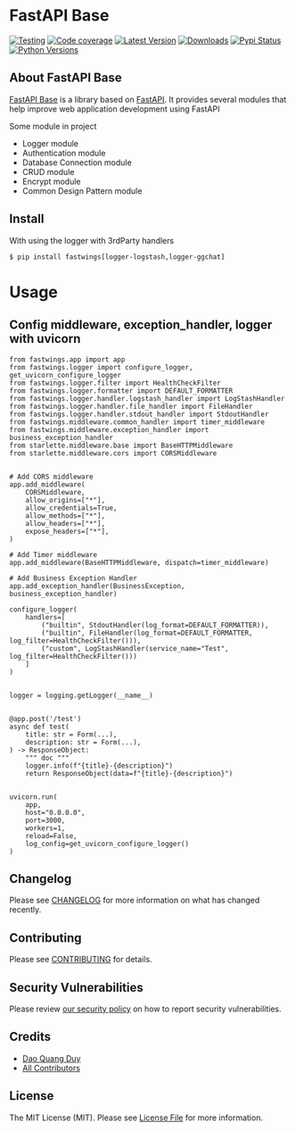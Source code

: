 # FastAPI Base

[![Testing](https://github.com/duydq12/fastapi-base/actions/workflows/test.yml/badge.svg)](https://github.com/duydq12/fastapi-base/actions/workflows/test.yml)
[![Code coverage](https://codecov.io/gh/duydq12/fastapi-base/branch/main/graph/badge.svg)](https://app.codecov.io/github/duydq12/fastapi-base)
[![Latest Version](https://img.shields.io/pypi/v/fastwings.svg)](https://pypi.org/project/fastwings)
[![Downloads](https://img.shields.io/pypi/dm/fastwings.svg)](https://pypi.org/project/fastwings)
[![Pypi Status](https://img.shields.io/pypi/status/fastwings.svg)](https://pypi.org/project/fastwings)
[![Python Versions](https://img.shields.io/pypi/pyversions/fastwings.svg)](https://pypi.org/project/fastwings)

## About FastAPI Base

[FastAPI Base](https://github.com/duydq12/fastapi-base) is a library based on [FastAPI](https://github.com/tiangolo/fastapi). It provides several modules that help improve web application development using FastAPI

Some module in project
- Logger module
- Authentication module
- Database Connection module
- CRUD module
- Encrypt module
- Common Design Pattern module

## Install
With using the logger with 3rdParty handlers
```
$ pip install fastwings[logger-logstash,logger-ggchat]
```

# Usage
## Config middleware, exception_handler, logger with uvicorn
```
from fastwings.app import app
from fastwings.logger import configure_logger, get_uvicorn_configure_logger
from fastwings.logger.filter import HealthCheckFilter
from fastwings.logger.formatter import DEFAULT_FORMATTER
from fastwings.logger.handler.logstash_handler import LogStashHandler
from fastwings.logger.handler.file_handler import FileHandler
from fastwings.logger.handler.stdout_handler import StdoutHandler
from fastwings.middleware.common_handler import timer_middleware
from fastwings.middleware.exception_handler import business_exception_handler
from starlette.middleware.base import BaseHTTPMiddleware
from starlette.middleware.cors import CORSMiddleware


# Add CORS middleware
app.add_middleware(
    CORSMiddleware,
    allow_origins=["*"],
    allow_credentials=True,
    allow_methods=["*"],
    allow_headers=["*"],
    expose_headers=["*"],
)

# Add Timer middleware
app.add_middleware(BaseHTTPMiddleware, dispatch=timer_middleware)

# Add Business Exception Handler
app.add_exception_handler(BusinessException, business_exception_handler)

configure_logger(
    handlers=[
        ("builtin", StdoutHandler(log_format=DEFAULT_FORMATTER)),
        ("builtin", FileHandler(log_format=DEFAULT_FORMATTER, log_filter=HealthCheckFilter())),
        ("custom", LogStashHandler(service_name="Test", log_filter=HealthCheckFilter()))
    ]
)


logger = logging.getLogger(__name__)


@app.post('/test')
async def test(
    title: str = Form(...),
    description: str = Form(...),
) -> ResponseObject:
    """ doc """
    logger.info(f"{title}-{description}")
    return ResponseObject(data=f"{title}-{description}")


uvicorn.run(
    app,
    host="0.0.0.0",
    port=3000,
    workers=1,
    reload=False,
    log_config=get_uvicorn_configure_logger()
)
```

## Changelog

Please see [CHANGELOG](CHANGELOG.md) for more information on what has changed recently.

## Contributing

Please see [CONTRIBUTING](.github/CONTRIBUTING.md) for details.

## Security Vulnerabilities

Please review [our security policy](../../security/policy) on how to report security vulnerabilities.

## Credits

- [Dao Quang Duy](https://github.com/duydq12)
- [All Contributors](../../contributors)

## License

The MIT License (MIT). Please see [License File](LICENSE) for more information.
